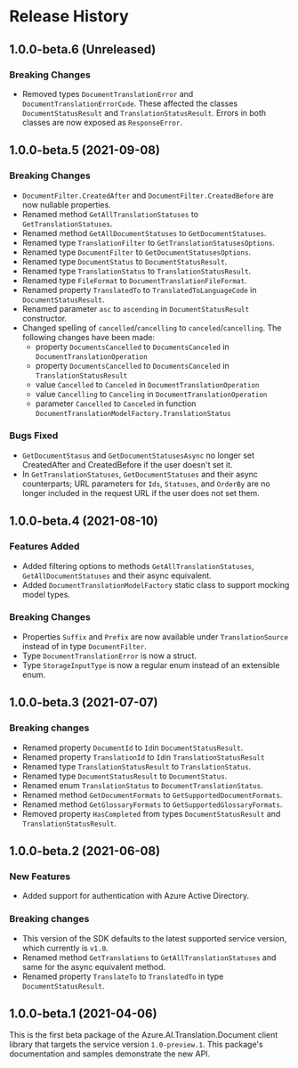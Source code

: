 # Release History

## 1.0.0-beta.6 (Unreleased)

### Breaking Changes
- Removed types `DocumentTranslationError` and `DocumentTranslationErrorCode`. These affected the classes `DocumentStatusResult` and `TranslationStatusResult`. Errors in both classes are now exposed as `ResponseError`.

## 1.0.0-beta.5 (2021-09-08)

### Breaking Changes
- `DocumentFilter.CreatedAfter` and `DocumentFilter.CreatedBefore` are now nullable properties.
- Renamed method `GetAllTranslationStatuses` to `GetTranslationStatuses`.
- Renamed method `GetAllDocumentStatuses` to `GetDocumentStatuses`.
- Renamed type `TranslationFilter` to `GetTranslationStatusesOptions`.
- Renamed type `DocumentFilter` to `GetDocumentStatusesOptions`.
- Renamed type `DocumentStatus` to `DocumentStatusResult`.
- Renamed type `TranslationStatus` to `TranslationStatusResult`.
- Renamed type `FileFormat` to `DocumentTranslationFileFormat`.
- Renamed property `TranslatedTo` to `TranslatedToLanguageCode` in `DocumentStatusResult`.
- Renamed parameter `asc` to `ascending` in `DocumentStatusResult` constructor.
- Changed spelling of `cancelled`/`cancelling` to `canceled`/`cancelling`. The following changes have been made:
  - property `DocumentsCancelled` to `DocumentsCanceled` in `DocumentTranslationOperation`
  - property `DocumentsCancelled` to `DocumentsCanceled` in `TranslationStatusResult`
  - value `Cancelled` to `Canceled` in `DocumentTranslationOperation`
  - value `Cancelling` to `Canceling` in `DocumentTranslationOperation`
  - parameter `Cancelled` to `Canceled` in function `DocumentTranslationModelFactory.TranslationStatus` 

### Bugs Fixed
- `GetDocumentStasus` and `GetDocumentStatusesAsync` no longer set CreatedAfter and CreatedBefore if the user doesn't set it.
- In `GetTranslationStatuses`, `GetDocumentStatuses` and their async counterparts; URL parameters for `Ids`, `Statuses`, and `OrderBy` are no longer included in the request URL if the user does not set them.

## 1.0.0-beta.4 (2021-08-10)

### Features Added
- Added filtering options to methods `GetAllTranslationStatuses`, `GetAllDocumentStatuses` and their async equivalent.
- Added `DocumentTranslationModelFactory` static class to support mocking model types. 

### Breaking Changes
- Properties `Suffix` and `Prefix` are now available under `TranslationSource` instead of in type `DocumentFilter`.
- Type `DocumentTranslationError` is now a struct.
- Type `StorageInputType` is now a regular enum instead of an extensible enum.

## 1.0.0-beta.3 (2021-07-07)
### Breaking changes

- Renamed property `DocumentId` to `Id`in `DocumentStatusResult`.
- Renamed property `TranslationId` to `Id`in `TranslationStatusResult`
- Renamed type `TranslationStatusResult` to `TranslationStatus`.
- Renamed type `DocumentStatusResult` to `DocumentStatus`.
- Renamed enum `TranslationStatus` to `DocumentTranslationStatus`.
- Renamed method `GetDocumentFormats` to `GetSupportedDocumentFormats`.
- Renamed method `GetGlossaryFormats` to `GetSupportedGlossaryFormats`.
- Removed property `HasCompleted` from types `DocumentStatusResult` and `TranslationStatusResult`.

## 1.0.0-beta.2 (2021-06-08)

### New Features

- Added support for authentication with Azure Active Directory.

### Breaking changes

- This version of the SDK defaults to the latest supported service version, which currently is `v1.0`.
- Renamed method `GetTranslations` to `GetAllTranslationStatuses` and same for the async equivalent method.
- Renamed property `TranslateTo` to `TranslatedTo` in type `DocumentStatusResult`.

## 1.0.0-beta.1 (2021-04-06)

This is the first beta package of the Azure.AI.Translation.Document client library that targets the service version `1.0-preview.1`.
This package's documentation and samples demonstrate the new API.

